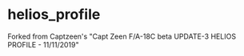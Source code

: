 # helios_profile
Forked from Captzeen's "Capt Zeen F/A-18C beta UPDATE-3 HELIOS PROFILE - 11/11/2019"
